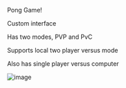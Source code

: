 Pong Game!

Custom interface

Has two modes, PVP and PvC

Supports local two player versus mode

Also has single player versus computer

![image](https://github.com/Raytr0/Pong/assets/85590435/c7220e97-157c-4982-aa85-124efe98aa37)
